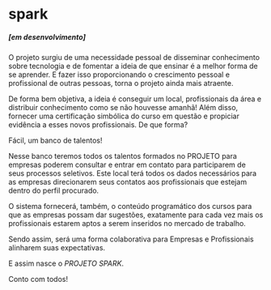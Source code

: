 # spark
##### [em desenvolvimento]

O projeto surgiu de uma necessidade pessoal de disseminar conhecimento sobre tecnologia e de fomentar a ideia de que ensinar é a melhor forma de se aprender. E fazer isso proporcionando o crescimento pessoal e profissional de outras pessoas, torna o projeto ainda mais atraente.

De forma bem objetiva, a ideia é conseguir um local, profissionais da área e distribuir conhecimento como se não houvesse amanhã!
Além disso, fornecer uma certificação simbólica do curso em questão e propiciar evidência a esses novos profissionais. De que forma?

Fácil, um banco de talentos! 

Nesse banco teremos todos os talentos formados no PROJETO para empresas poderem consultar e entrar em contato para participarem de seus processos seletivos. Este local terá todos os dados necessários para as empresas direcionarem seus contatos aos profissionais que estejam dentro do perfil procurado.

O sistema fornecerá, também, o conteúdo programático dos cursos para que as empresas possam dar sugestões, exatamente para cada vez mais os profissionais estarem aptos a serem inseridos no mercado de trabalho.

Sendo assim, será uma forma colaborativa para Empresas e Profissionais alinharem suas expectativas.

E assim nasce o *PROJETO SPARK*.

Conto com todos!